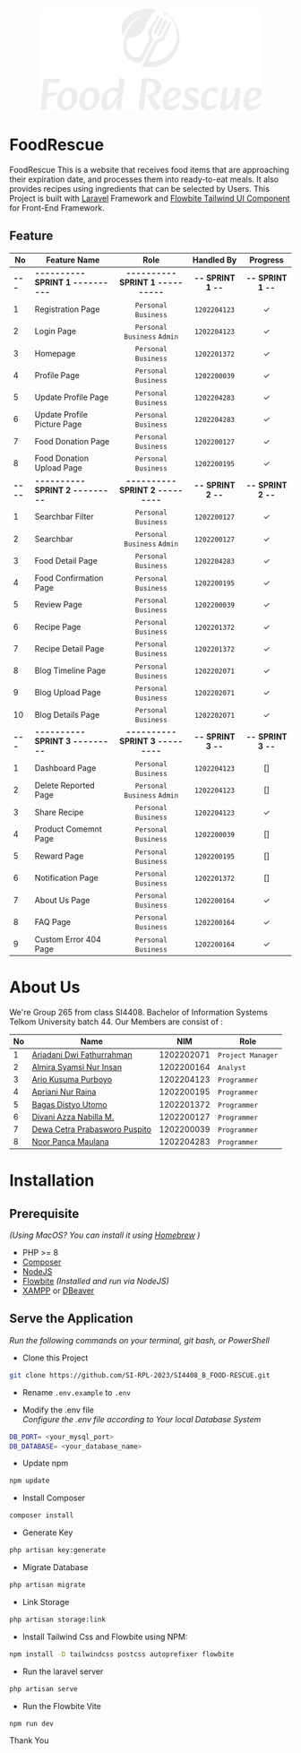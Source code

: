 <p align="center"><a href="https://laravel.com" target="_blank"><img src="https://github.com/SI-RPL-2023/SI4408_B_FOOD-RESCUE/blob/master/public/images/logo2.svg" width="400" alt="Laravel Logo"></a></p>

# FoodRescue

FoodRescue This is a website that receives food items that are approaching their expiration date, and processes them into ready-to-eat meals. It also provides recipes using ingredients that can be selected by Users. This Project is built with [Laravel](https://laravel.com/) Framework and [Flowbite Tailwind UI Component](https://flowbite.com/docs/getting-started/laravel/) for Front-End Framework.

## Feature

| No  | Feature Name                             | Role                                    | Handled By                 |   Progress             |
| --- | ---------------------------------------- | :------------------------------------:  |  :----------------------:  |   :-----------------:  |
|**---** | **---------- SPRINT 1 ----------**    |   **---------- SPRINT 1 ----------**    |      **-- SPRINT 1 --**    |   **-- SPRINT 1 --**   |
| 1      | Registration Page                     |       ``Personal`` ``Business``         |        ``1202204123``      |         &check;        |
| 2      | Login Page                            |   ``Personal`` ``Business`` ``Admin``   |        ``1202204123``      |         &check;        |
| 3      | Homepage                              |       ``Personal`` ``Business``         |        ``1202201372``      |         &check;        |
| 4      | Profile Page                          |       ``Personal`` ``Business``         |        ``1202200039``      |         &check;        |
| 5      | Update Profile Page                   |       ``Personal`` ``Business``         |        ``1202204283``      |         &check;        |
| 6      | Update Profile Picture Page           |       ``Personal`` ``Business``         |        ``1202204283``      |         &check;        |
| 7      | Food Donation Page                    |       ``Personal`` ``Business``         |        ``1202200127``      |         &check;        |
| 8      | Food Donation Upload Page             |       ``Personal`` ``Business``         |        ``1202200195``      |         &check;        |
|**----**| **---------- SPRINT 2 ---------**     |   **---------- SPRINT 2 ---------**     |      **-- SPRINT 2 --**    |   **-- SPRINT 2 --**   |
| 1      | Searchbar Filter                      |          ``Personal`` ``Business``      |        ``1202200127``      |         &check;        |
| 2      | Searchbar                             |   ``Personal`` ``Business`` ``Admin``   |        ``1202200127``      |         &check;        |
| 3      | Food Detail Page                      |        ``Personal`` ``Business``        |        ``1202204283``      |         &check;        |
| 4      | Food Confirmation Page                |        ``Personal`` ``Business``        |        ``1202200195``      |         &check;        |
| 5      | Review Page                           |        ``Personal`` ``Business``        |        ``1202200039``      |         &check;        |
| 6      | Recipe Page                           |        ``Personal`` ``Business``        |        ``1202201372``      |         &check;        |
| 7      | Recipe Detail Page                    |        ``Personal`` ``Business``        |        ``1202201372``      |         &check;        |
| 8      | Blog Timeline Page                    |        ``Personal`` ``Business``        |        ``1202202071``      |         &check;        |
| 9      | Blog Upload Page                      |        ``Personal`` ``Business``        |        ``1202202071``      |         &check;        |
| 10     | Blog Details Page                     |        ``Personal`` ``Business``        |        ``1202202071``      |         &check;        |
|**---** | **---------- SPRINT 3 ---------**     |   **---------- SPRINT 3 ---------**     |      **-- SPRINT 3 --**    |   **-- SPRINT 3 --**   |
| 1      | Dashboard Page                        |        ``Personal`` ``Business``        |        ``1202204123``      |         []             |
| 2      | Delete Reported Page                  |   ``Personal`` ``Business`` ``Admin``   |        ``1202204123``      |         []             |
| 3      | Share Recipe                          |        ``Personal`` ``Business``        |        ``1202204123``      |         &check;        |
| 4      | Product Comemnt Page                  |        ``Personal`` ``Business``        |        ``1202200039``      |         []             |
| 5      | Reward Page                           |        ``Personal`` ``Business``        |        ``1202200195``      |         []             |
| 6      | Notification Page                     |        ``Personal`` ``Business``        |        ``1202201372``      |         []             |
| 7      | About Us Page                         |        ``Personal`` ``Business``        |        ``1202200164``      |         &check;        |
| 8      | FAQ Page                              |        ``Personal`` ``Business``        |        ``1202200164``      |         &check;        |
| 9      | Custom Error 404 Page                 |        ``Personal`` ``Business``        |        ``1202200164``      |         &check;        |

# About Us

We're Group 265 from class SI4408. Bachelor of Information Systems Telkom University batch 44. Our Members are consist of :

| No  | Name                                                                         | NIM        | Role                |
| --- | ---------------------------------------------------------------------------- | ---------- | ------------------- |
| 1   | [Ariadani Dwi Fathurrahman](https://www.instagram.com/ariadanidf/)           | 1202202071 | ``Project Manager`` |
| 2   | [Almira Syamsi Nur Insan](https://www.instagram.com/almiraasy/)              | 1202200164 | ``Analyst``         |
| 3   | [Ario Kusuma Purboyo](https://www.instagram.com/ariokusuma/)                 | 1202204123 | ``Programmer``      |
| 4   | [Apriani Nur Raina](https://www.instagram.com/anraina_/)                     | 1202200195 | ``Programmer``      |
| 5   | [Bagas Distyo Utomo](https://www.instagram.com/bagasdistyo/)                 | 1202201372 | ``Programmer``      |
| 6   | [Divani Azza Nabilla M.](https://www.instagram.com/divaniazza_/)             | 1202200127 | ``Programmer``      |
| 7   | [Dewa Cetra Prabasworo Puspito](https://www.instagram.com/dewacetra.p.7402/) | 1202200039 | ``Programmer``      |
| 8   | [Noor Panca Maulana](https://www.instagram.com/noorpancamaulana/)            | 1202204283 | ``Programmer``      |

# Installation
## Prerequisite
*(Using MacOS? You can install it using [Homebrew](https://brew.sh/) )*
- PHP >= 8
- [Composer](https://getcomposer.org/) 
- [NodeJS](https://nodejs.org/en/download)
- [Flowbite](https://nodejs.org/en/download) *(Installed and run via NodeJS)*
- [XAMPP](https://www.apachefriends.org/download.html) or [DBeaver](https://dbeaver.io)


## Serve the Application
*Run the following commands on your terminal, git bash, or PowerShell*

- Clone this Project
```bash
git clone https://github.com/SI-RPL-2023/SI4408_B_FOOD-RESCUE.git
```

- Rename ``.env.example`` to ``.env``<br>

- Modify the .env file <br>
*Configure the .env file according to Your local Database System*
```bash
DB_PORT= <your_mysql_port>
DB_DATABASE= <your_database_name>
```

- Update npm<br>
```bash
npm update
```

- Install Composer
```bash
composer install
```

- Generate Key
```bash
php artisan key:generate
```

- Migrate Database
```bash
php artisan migrate
```

- Link Storage
```bash
php artisan storage:link
```

- Install Tailwind Css and Flowbite using NPM:
```bash
npm install -D tailwindcss postcss autoprefixer flowbite
```

- Run the laravel server
```bash
php artisan serve
```

- Run the Flowbite Vite
```bash
npm run dev
```

Thank You

    